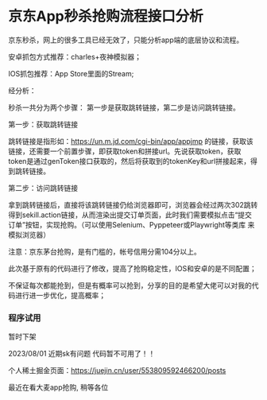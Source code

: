 # 京东App秒杀抢购流程接口分析

京东秒杀，网上的很多工具已经无效了，只能分析app端的底层协议和流程。

安卓抓包方式推荐：charles+夜神模拟器；

IOS抓包推荐：App Store里面的Stream;

经分析：

秒杀一共分为两个步骤： 第一步是获取跳转链接，第二步是访问跳转链接。

第一步：获取跳转链接

跳转链接是指形如：https://un.m.jd.com/cgi-bin/app/appjmp 的链接，获取该链接，还需要一个前置步骤，即获取token和拼接url。先说获取token，获取token是通过genToken接口获取的，然后将获取到的tokenKey和url拼接起来，得到跳转链接。

第二步：访问跳转链接

拿到跳转链接后，直接将该跳转链接仍给浏览器即可，浏览器会经过两次302跳转得到sekill.action链接，从而渲染出提交订单页面，此时我们需要模拟点击“提交订单”按钮，实现抢购。（可以使用Selenium、Pyppeteer或Playwright等类库 来模拟浏览器）


注意：京东茅台抢购，是有门槛的，帐号信用分需104分以上。

此次基于原有的代码进行了修改，提高了抢购稳定性，IOS和安卓的是不同配置；

不保证每次都能抢到，但是有概率可以抢到，分享的目的是希望大佬可以对我的代码进行进一步优化，提高概率；

### 程序试用

暂时下架


<!-- 获取完整代码请联系： ZAZOCoder(微信)  -->

2023/08/01 近期sk有问题  代码暂不可用了！！

个人稀土掘金页面：https://juejin.cn/user/553809592466200/posts

最近在看大麦app抢购, 稍等各位

